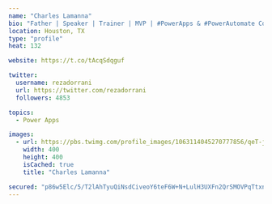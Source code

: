 ```yaml
---
name: "Charles Lamanna"
bio: "Father | Speaker | Trainer | MVP | #PowerApps & #PowerAutomate Community Super User | YouTuber Right-pointing triangle http://youtube.com/c/rezadorrani | Learn - Share - Clockwise rightwards and leftwards open circle arrows"
location: Houston, TX
type: "profile"
heat: 132

website: https://t.co/tAcqSdqguf

twitter:
  username: rezadorrani
  url: https://twitter.com/rezadorrani
  followers: 4853

topics:
  - Power Apps

images:
  - url: https://pbs.twimg.com/profile_images/1063114045270777856/qeT-jpWr_400x400.jpg
    width: 400
    height: 400
    isCached: true
    title: "Charles Lamanna"

secured: "p86w5Elc/5/T2lAhTyuQiNsdCiveoY6teF6W+N+LulH3UXFn2QrSMOVPqTtxnWSAq//EA9WsiLMCknAJo1r+SB5qwM8/McuEtWignuvAohlK4FRqHZFUXVwlcqfPqOo4Rdo+vRw8I0jD1O3rQ5HYorxKDtOvgOfzfr5GLxYh8l0jeYRh+ZXRySdlPKoPMz9/DfYE7r3BFaeO0WG9DlcR1tCKW4J9e1qlKcCrGmyfQrx2kVDXJv7Evg7bzEehUUTAZna8u5URTTUa+KZGBFS7+x8ITaVQr0/Y9tzN3HJ19oT5KPztvZlf6+9FVsn3Jl+9b33yUTZ7BIelymyt1RKqtIPkf0wjEGMq4c5mm3gqu0s0usXL8M7gf1paa4sO7kOTyKxhalTxHOyKWooLLccXhURZ7R0+opFDiV62opVGG/o=;nnGBzl+MGTF8wcwz7BU0Yw=="
---
```


